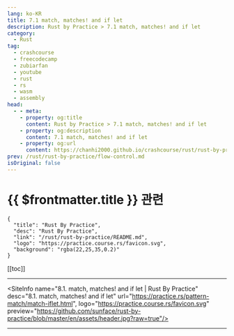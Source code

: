 ```yaml
---
lang: ko-KR
title: 7.1 match, matches! and if let
description: Rust by Practice > 7.1 match, matches! and if let
category: 
  - Rust
tag: 
  - crashcourse
  - freecodecamp
  - zubiarfan
  - youtube
  - rust
  - rs
  - wasm
  - assembly
head:
  - - meta:
    - property: og:title
      content: Rust by Practice > 7.1 match, matches! and if let
    - property: og:description
      content: 7.1 match, matches! and if let
    - property: og:url
      content: https://chanhi2000.github.io/crashcourse/rust/rust-by-practice/pattern-match/match-iflet.html
prev: /rust/rust-by-practice/flow-control.md
isOriginal: false
---
```


# {{ $frontmatter.title }} 관련

```component VPCard
{
  "title": "Rust By Practice",
  "desc": "Rust By Practice",
  "link": "/rust/rust-by-practice/README.md",
  "logo": "https://practice.course.rs/favicon.svg",
  "background": "rgba(22,25,35,0.2)"
}
```

[[toc]]

---

<SiteInfo
  name="8.1. match, matches! and if let | Rust By Practice"
  desc="8.1. match, matches! and if let"
  url="https://practice.rs/pattern-match/match-iflet.html",
  logo="https://practice.course.rs/favicon.svg"
  preview="https://github.com/sunface/rust-by-practice/blob/master/en/assets/header.jpg?raw=true"/>

<!-- TODO: 작성 -->

---

<TagLinks />